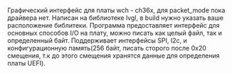 Графический интерфейс для платы wch - ch36x, для packet_mode пока драйвера нет. Написан на библиотеке lvgl, в build нужно указать ваше расположение библитеки. Программа предоставляет интерфейс для основных способов I/O на плату, можно писать как целый файл, так и определенный байт. Поддерживает интерфейсы SPI, I2c, и конфигурационную память(256 байт, писать сторого после 0x20 смещения, т.к до этого смещения хранятся данные для определения платы UEFI).
 
